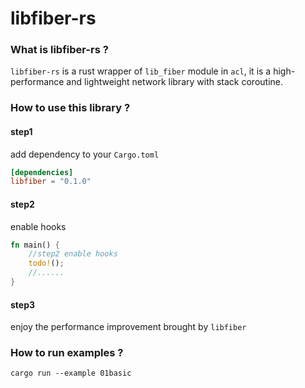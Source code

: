 # libfiber-rs

### What is libfiber-rs ?
`libfiber-rs` is a rust wrapper of `lib_fiber` module in `acl`, it is a high-performance and lightweight network library with stack coroutine.

### How to use this library ?

#### step1
add dependency to your `Cargo.toml`
```toml
[dependencies]
libfiber = "0.1.0"
```

#### step2 
enable hooks
```rust
fn main() {
    //step2 enable hooks
    todo!();
    //......
}
```

#### step3 
enjoy the performance improvement brought by `libfiber`

### How to run examples ?
```shell
cargo run --example 01basic
```
